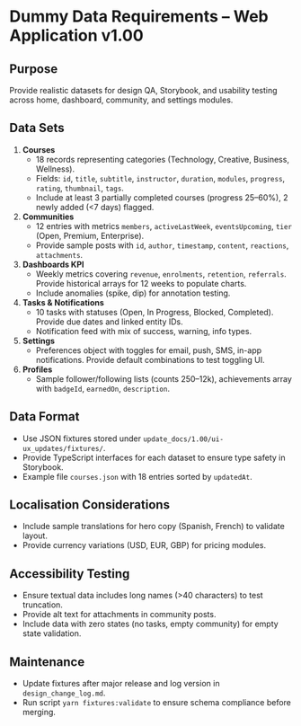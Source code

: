 # Dummy Data Requirements – Web Application v1.00

## Purpose
Provide realistic datasets for design QA, Storybook, and usability testing across home, dashboard, community, and settings modules.

## Data Sets
1. **Courses**
   - 18 records representing categories (Technology, Creative, Business, Wellness).
   - Fields: `id`, `title`, `subtitle`, `instructor`, `duration`, `modules`, `progress`, `rating`, `thumbnail`, `tags`.
   - Include at least 3 partially completed courses (progress 25–60%), 2 newly added (<7 days) flagged.
2. **Communities**
   - 12 entries with metrics `members`, `activeLastWeek`, `eventsUpcoming`, `tier` (Open, Premium, Enterprise).
   - Provide sample posts with `id`, `author`, `timestamp`, `content`, `reactions`, `attachments`.
3. **Dashboards KPI**
   - Weekly metrics covering `revenue`, `enrolments`, `retention`, `referrals`. Provide historical arrays for 12 weeks to populate charts.
   - Include anomalies (spike, dip) for annotation testing.
4. **Tasks & Notifications**
   - 10 tasks with statuses (Open, In Progress, Blocked, Completed). Provide due dates and linked entity IDs.
   - Notification feed with mix of success, warning, info types.
5. **Settings**
   - Preferences object with toggles for email, push, SMS, in-app notifications. Provide default combinations to test toggling UI.
6. **Profiles**
   - Sample follower/following lists (counts 250–12k), achievements array with `badgeId`, `earnedOn`, `description`.

## Data Format
- Use JSON fixtures stored under `update_docs/1.00/ui-ux_updates/fixtures/`.
- Provide TypeScript interfaces for each dataset to ensure type safety in Storybook.
- Example file `courses.json` with 18 entries sorted by `updatedAt`.

## Localisation Considerations
- Include sample translations for hero copy (Spanish, French) to validate layout.
- Provide currency variations (USD, EUR, GBP) for pricing modules.

## Accessibility Testing
- Ensure textual data includes long names (>40 characters) to test truncation.
- Provide alt text for attachments in community posts.
- Include data with zero states (no tasks, empty community) for empty state validation.

## Maintenance
- Update fixtures after major release and log version in `design_change_log.md`.
- Run script `yarn fixtures:validate` to ensure schema compliance before merging.
